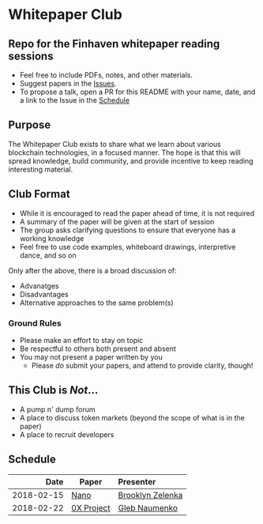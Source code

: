 # Whitepaper Club

## Repo for the Finhaven whitepaper reading sessions

* Feel free to include PDFs, notes, and other materials.
* Suggest papers in the [Issues](https://github.com/Finhaven/whitepaper-club/issues/new).
* To propose a talk, open a PR for this README with your name, date, and a link to the Issue in the [Schedule](#schedule)

## Purpose

The Whitepaper Club exists to share what we learn about various blockchain technologies,
in a focused manner. The hope is that this will spread knowledge, build community,
and provide incentive to keep reading interesting material.

## Club Format

* While it is encouraged to read the paper ahead of time, it is not required
* A summary of the paper will be given at the start of session
* The group asks clarifying questions to ensure that everyone has a working knowledge
* Feel free to use code examples, whiteboard drawings, interpretive dance, and so on

Only after the above, there is a broad discussion of:
* Advanatges
* Disadvantages
* Alternative approaches to the same problem(s)

### Ground Rules

* Please make an effort to stay on topic
* Be respectful to others both present and absent
* You may not present a paper written by you
  * Please _do_ submit your papers, and attend to provide clarity, though!

## This Club is _Not_...

* A pump n' dump forum
* A place to discuss token markets (beyond the scope of what is in the paper)
* A place to recruit developers

## Schedule

| Date        | Paper                                                              | Presenter                                    |
|------------:|--------------------------------------------------------------------|:-----------------------------------------------|
|  2018-02-15 | [Nano](https://github.com/Finhaven/whitepaper-club/issues/1)       | [Brooklyn Zelenka](https://github.com/expede)  |
|  2018-02-22 | [0X Project](https://github.com/Finhaven/whitepaper-club/issues/2) | [Gleb Naumenko](https://github.com/naumenkogs) |
